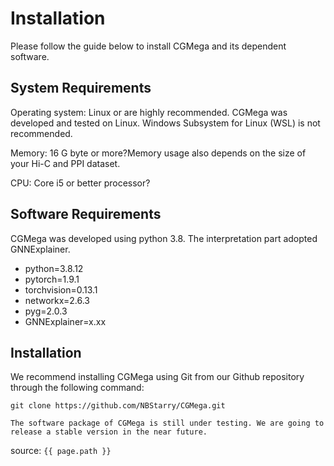 # Installation

Please follow the guide below to install CGMega and its dependent software.

## System Requirements

Operating system: Linux or are highly recommended. CGMega was developed and tested on Linux. Windows Subsystem for Linux (WSL) is not recommended.

Memory: 16 G byte or more?Memory usage also depends on the size of your Hi-C and PPI dataset.

CPU: Core i5 or better processor?

## Software Requirements

CGMega was developed using python 3.8. The interpretation part adopted GNNExplainer. 

- python=3.8.12
- pytorch=1.9.1
- torchvision=0.13.1
- networkx=2.6.3
- pyg=2.0.3
- GNNExplainer=x.xx

## Installation

We recommend installing CGMega using Git from our Github repository through the following command:

```
git clone https://github.com/NBStarry/CGMega.git
```

```note
The software package of CGMega is still under testing. We are going to release a stable version in the near future.
```

source: `{{ page.path }}`

